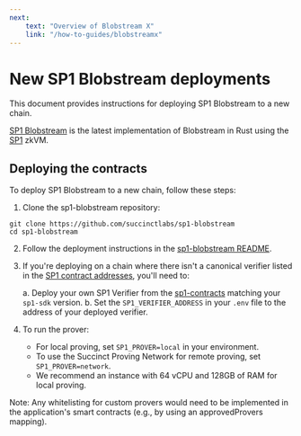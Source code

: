 ```yaml
---
next:
    text: "Overview of Blobstream X"
    link: "/how-to-guides/blobstreamx"
---
```


# New SP1 Blobstream deployments

This document provides instructions for deploying SP1 Blobstream to a new chain.

[SP1 Blobstream](https://github.com/succinctlabs/sp1-blobstream) is the latest implementation of Blobstream
in Rust using the [SP1](https://github.com/succinctlabs/sp1) zkVM.

## Deploying the contracts

To deploy SP1 Blobstream to a new chain, follow these steps:

1. Clone the sp1-blobstream repository:

```shell
git clone https://github.com/succinctlabs/sp1-blobstream
cd sp1-blobstream
```

2. Follow the deployment instructions in the
[sp1-blobstream README](https://github.com/succinctlabs/sp1-blobstream?tab=readme-ov-file#deployment).

3. If you're deploying on a chain where there isn't a canonical verifier listed in the
[SP1 contract addresses](https://github.com/succinctlabs/sp1/blob/main/book/onchain-verification/contract-addresses.md), you'll need to:

   a. Deploy your own SP1 Verifier from the [sp1-contracts](https://github.com/succinctlabs/sp1-contracts) matching your `sp1-sdk` version.
   b. Set the `SP1_VERIFIER_ADDRESS` in your `.env` file to the address of your deployed verifier.

4. To run the prover:

   - For local proving, set `SP1_PROVER=local` in your environment.
   - To use the Succinct Proving Network for remote proving, set `SP1_PROVER=network`.
   - We recommend an instance with 64 vCPU and 128GB of RAM for local proving.

Note: Any whitelisting for custom provers would need to be implemented in the application's smart contracts (e.g., by using an approvedProvers mapping).
